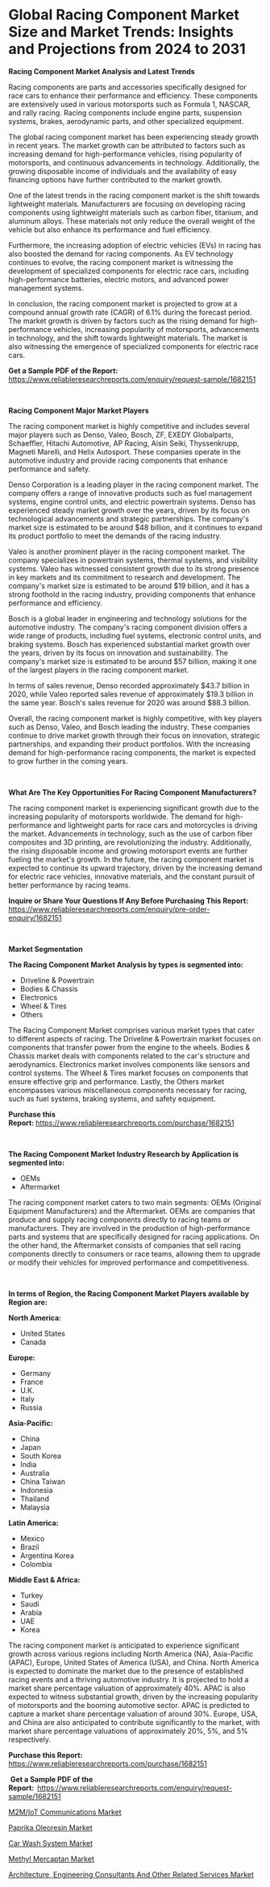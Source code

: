 <p><h1>Global Racing Component Market Size and Market Trends: Insights and Projections from 2024 to 2031</h1></p><p><strong>Racing Component Market Analysis and Latest Trends</strong></p>
<p><p>Racing components are parts and accessories specifically designed for race cars to enhance their performance and efficiency. These components are extensively used in various motorsports such as Formula 1, NASCAR, and rally racing. Racing components include engine parts, suspension systems, brakes, aerodynamic parts, and other specialized equipment.</p><p>The global racing component market has been experiencing steady growth in recent years. The market growth can be attributed to factors such as increasing demand for high-performance vehicles, rising popularity of motorsports, and continuous advancements in technology. Additionally, the growing disposable income of individuals and the availability of easy financing options have further contributed to the market growth.</p><p>One of the latest trends in the racing component market is the shift towards lightweight materials. Manufacturers are focusing on developing racing components using lightweight materials such as carbon fiber, titanium, and aluminum alloys. These materials not only reduce the overall weight of the vehicle but also enhance its performance and fuel efficiency.</p><p>Furthermore, the increasing adoption of electric vehicles (EVs) in racing has also boosted the demand for racing components. As EV technology continues to evolve, the racing component market is witnessing the development of specialized components for electric race cars, including high-performance batteries, electric motors, and advanced power management systems.</p><p>In conclusion, the racing component market is projected to grow at a compound annual growth rate (CAGR) of 6.1% during the forecast period. The market growth is driven by factors such as the rising demand for high-performance vehicles, increasing popularity of motorsports, advancements in technology, and the shift towards lightweight materials. The market is also witnessing the emergence of specialized components for electric race cars.</p></p>
<p><strong>Get a Sample PDF of the Report:&nbsp;</strong> <a href="https://www.reliableresearchreports.com/enquiry/request-sample/1682151">https://www.reliableresearchreports.com/enquiry/request-sample/1682151</a></p>
<p>&nbsp;</p>
<p><strong>Racing Component Major Market Players</strong></p>
<p><p>The racing component market is highly competitive and includes several major players such as Denso, Valeo, Bosch, ZF, EXEDY Globalparts, Schaeffler, Hitachi Automotive, AP Racing, Aisin Seiki, Thyssenkrupp, Magneti Marelli, and Helix Autosport. These companies operate in the automotive industry and provide racing components that enhance performance and safety.</p><p>Denso Corporation is a leading player in the racing component market. The company offers a range of innovative products such as fuel management systems, engine control units, and electric powertrain systems. Denso has experienced steady market growth over the years, driven by its focus on technological advancements and strategic partnerships. The company's market size is estimated to be around $48 billion, and it continues to expand its product portfolio to meet the demands of the racing industry.</p><p>Valeo is another prominent player in the racing component market. The company specializes in powertrain systems, thermal systems, and visibility systems. Valeo has witnessed consistent growth due to its strong presence in key markets and its commitment to research and development. The company's market size is estimated to be around $19 billion, and it has a strong foothold in the racing industry, providing components that enhance performance and efficiency.</p><p>Bosch is a global leader in engineering and technology solutions for the automotive industry. The company's racing component division offers a wide range of products, including fuel systems, electronic control units, and braking systems. Bosch has experienced substantial market growth over the years, driven by its focus on innovation and sustainability. The company's market size is estimated to be around $57 billion, making it one of the largest players in the racing component market.</p><p>In terms of sales revenue, Denso recorded approximately $43.7 billion in 2020, while Valeo reported sales revenue of approximately $19.3 billion in the same year. Bosch's sales revenue for 2020 was around $88.3 billion.</p><p>Overall, the racing component market is highly competitive, with key players such as Denso, Valeo, and Bosch leading the industry. These companies continue to drive market growth through their focus on innovation, strategic partnerships, and expanding their product portfolios. With the increasing demand for high-performance racing components, the market is expected to grow further in the coming years.</p></p>
<p>&nbsp;</p>
<p><strong>What Are The Key Opportunities For Racing Component Manufacturers?</strong></p>
<p><p>The racing component market is experiencing significant growth due to the increasing popularity of motorsports worldwide. The demand for high-performance and lightweight parts for race cars and motorcycles is driving the market. Advancements in technology, such as the use of carbon fiber composites and 3D printing, are revolutionizing the industry. Additionally, the rising disposable income and growing motorsport events are further fueling the market's growth. In the future, the racing component market is expected to continue its upward trajectory, driven by the increasing demand for electric race vehicles, innovative materials, and the constant pursuit of better performance by racing teams.</p></p>
<p><strong>Inquire or Share Your Questions If Any Before Purchasing This Report:</strong> <a href="https://www.reliableresearchreports.com/enquiry/pre-order-enquiry/1682151">https://www.reliableresearchreports.com/enquiry/pre-order-enquiry/1682151</a></p>
<p>&nbsp;</p>
<p><strong>Market Segmentation</strong></p>
<p><strong>The Racing Component Market Analysis by types is segmented into:</strong></p>
<p><ul><li>Driveline & Powertrain</li><li>Bodies & Chassis</li><li>Electronics</li><li>Wheel & Tires</li><li>Others</li></ul></p>
<p><p>The Racing Component Market comprises various market types that cater to different aspects of racing. The Driveline & Powertrain market focuses on components that transfer power from the engine to the wheels. Bodies & Chassis market deals with components related to the car's structure and aerodynamics. Electronics market involves components like sensors and control systems. The Wheel & Tires market focuses on components that ensure effective grip and performance. Lastly, the Others market encompasses various miscellaneous components necessary for racing, such as fuel systems, braking systems, and safety equipment.</p></p>
<p><strong>Purchase this Report:&nbsp;</strong><a href="https://www.reliableresearchreports.com/purchase/1682151">https://www.reliableresearchreports.com/purchase/1682151</a></p>
<p>&nbsp;</p>
<p><strong>The Racing Component Market Industry Research by Application is segmented into:</strong></p>
<p><ul><li>OEMs</li><li>Aftermarket</li></ul></p>
<p><p>The racing component market caters to two main segments: OEMs (Original Equipment Manufacturers) and the Aftermarket. OEMs are companies that produce and supply racing components directly to racing teams or manufacturers. They are involved in the production of high-performance parts and systems that are specifically designed for racing applications. On the other hand, the Aftermarket consists of companies that sell racing components directly to consumers or race teams, allowing them to upgrade or modify their vehicles for improved performance and competitiveness.</p></p>
<p>&nbsp;</p>
<p><strong>In terms of Region, the Racing Component Market Players available by Region are:</strong></p>
<p>
    <p> <strong> North America: </strong>
        <ul>
            <li>United States</li>
            <li>Canada</li>
        </ul>
        </p> 
    <p> <strong> Europe: </strong>
        <ul>
            <li>Germany</li>
            <li>France</li>
            <li>U.K.</li>
            <li>Italy</li>
            <li>Russia</li>
        </ul>
        </p> 
    <p> <strong> Asia-Pacific: </strong>
        <ul>
            <li>China</li>
            <li>Japan</li>
            <li>South Korea</li>
            <li>India</li>
            <li>Australia</li>
            <li>China Taiwan</li>
            <li>Indonesia</li>
            <li>Thailand</li>
            <li>Malaysia</li>
        </ul>
        </p> 
    <p> <strong> Latin America: </strong>
        <ul>
            <li>Mexico</li>
            <li>Brazil</li>
            <li>Argentina Korea</li>
            <li>Colombia</li>
        </ul>
        </p> 
    <p> <strong> Middle East & Africa: </strong>
        <ul>
            <li>Turkey</li>
            <li>Saudi</li>
            <li>Arabia</li>
            <li>UAE</li>
            <li>Korea</li>
        </ul>
    </p>
    </p>
<p><p>The racing component market is anticipated to experience significant growth across various regions including North America (NA), Asia-Pacific (APAC), Europe, United States of America (USA), and China. North America is expected to dominate the market due to the presence of established racing events and a thriving automotive industry. It is projected to hold a market share percentage valuation of approximately 40%. APAC is also expected to witness substantial growth, driven by the increasing popularity of motorsports and the booming automotive sector. APAC is predicted to capture a market share percentage valuation of around 30%. Europe, USA, and China are also anticipated to contribute significantly to the market, with market share percentage valuations of approximately 20%, 5%, and 5% respectively.</p></p>
<p><strong>Purchase this Report: </strong><a href="https://www.reliableresearchreports.com/purchase/1682151">https://www.reliableresearchreports.com/purchase/1682151</a></p>
<p>&nbsp;<strong>Get a Sample PDF of the Report:&nbsp;&nbsp;</strong><a href="https://www.reliableresearchreports.com/enquiry/request-sample/1682151">https://www.reliableresearchreports.com/enquiry/request-sample/1682151</a></p>
<p><strong></strong></p>
<p><p><a href="https://github.com/mcdonzamin/Market-Research-Report-List-1/blob/main/m2miot-communications-market.md">M2M/IoT Communications Market</a></p><p><a href="https://medium.com/p/31110c02ecb7/edit">Paprika Oleoresin Market</a></p><p><a href="https://medium.com/@carolynfuller1997/car-wash-system-market-share-evolution-and-market-growth-trends-2024-2031-3c9c1c5b3690">Car Wash System Market</a></p><p><a href="https://medium.com/p/82b29b233e3e/edit">Methyl Mercaptan Market</a></p><p><a href="https://github.com/eththg/Market-Research-Report-List-1/blob/main/architecture-engineering-consultants-and-other-related-services-market.md">Architecture, Engineering Consultants And Other Related Services Market</a></p></p>
